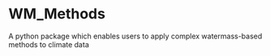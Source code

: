 # WM_Methods
A python package which enables users to apply complex watermass-based methods to climate data 
